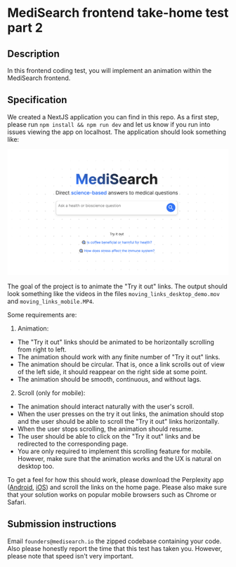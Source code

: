 # MediSearch frontend take-home test part 2

## Description

In this frontend coding test, you will implement an animation within the MediSearch frontend.

## Specification

We created a NextJS application you can find in this repo. As a first step, please run `npm install && npm run dev` and let us know if you run into issues viewing the app on localhost. The application should look something like:

![plot](./screenshot.png)

The goal of the project is to animate the "Try it out" links. The output should look something like the videos in the files `moving_links_desktop_demo.mov` and `moving_links_mobile.MP4`.

Some requirements are:

1. Animation:

- The "Try it out" links should be animated to be horizontally scrolling from right to left.
- The animation should work with any finite number of "Try it out" links.
- The animation should be circular. That is, once a link scrolls out of view of the left side, it should reappear on the right side at some point.
- The animation should be smooth, continuous, and without lags.

2. Scroll (only for mobile):

- The animation should interact naturally with the user's scroll.
- When the user presses on the try it out links, the animation should stop and the user should be able to scroll the "Try it out" links horizontally.
- When the user stops scrolling, the animation should resume.
- The user should be able to click on the "Try it out" links and be redirected to the corresponding page.
- You are only required to implement this scrolling feature for mobile. However, make sure that the animation works and the UX is natural on desktop too.

To get a feel for how this should work, please download the Perplexity app ([Android](https://play.google.com/store/apps/details?id=ai.perplexity.app.android&hl=en&gl=US), [iOS](https://apps.apple.com/us/app/perplexity-ask-anything/id1668000334)) and scroll the links on the home page. Please also make sure that your solution works on popular mobile browsers such as Chrome or Safari.

## Submission instructions

Email `founders@medisearch.io` the zipped codebase containing your code. Also please honestly report the time that this test has taken you. However, please note that speed isn't very important.

